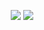 <p align="center">
    <a href="https://sm.ms/image/aiSnAMqUKC5Qryg" target="_blank"><img src="https://s2.loli.net/2023/04/17/aiSnAMqUKC5Qryg.jpg" ></a>
    <a href="https://sm.ms/image/YSjIWnOyfNm7MsB" target="_blank"><img src="https://s2.loli.net/2023/04/17/YSjIWnOyfNm7MsB.png" ></a>
</p>
